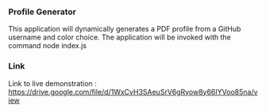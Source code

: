 ### Profile Generator 

This application will dynamically generates a PDF profile from a GitHub username and color choice. The application will be invoked with the  command node index.js



### Link

Link to live demonstration : 
https://drive.google.com/file/d/1WxCvH3SAeuSrV6gRyow8y66IYVoo85na/view